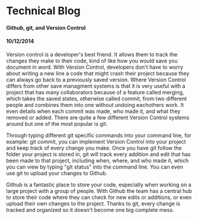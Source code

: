 # Technical Blog
#### Github, git, and Version Control
#### 10/12/2014

Version control is a developer's best friend.  It allows them to track the changes they make to their code, kind of like how you would save you document in word.  With Version Control, developers don't have to worry about writing a new line a code that might crash their project because they can always go back to a previously saved version.  Where Version Control differs from other save managment systems is that it is very useful with a project that has many collaborators because of a feature called merging, which takes the saved states, otherwise called commit, from two different people and combines them into one without undoing eachothers work.  It even details when each commit was made, who made it, and what they removed or added.  There are quite a few different Version Control systems around but one of the most popular is git.

Through typing different git specific commands into your command line, for example: git commit, you can implement Version Control into your project and keep track of every change you make.  Once you have git follow the folder your project is stored in, git will track every addition and edit that has been made to that project, including when, where, and who made it, which you can view by typing "git status" into the command line.  You can even use git to upload your changes to Github.

Github is a fantastic place to store your code, especially when working on a large project with a group of people.  With Github the team has a central hub to store their code where they can check for new edits or additions, or even upload their own changes to the project.  Thanks to git, every change is tracked and organized so it doesn't become one big complete mess.  